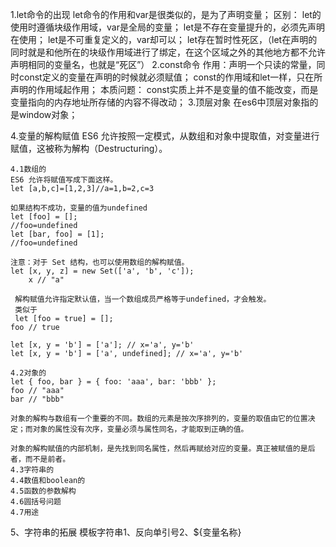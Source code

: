 1.let命令的出现
let命令的作用和var是很类似的，是为了声明变量；
区别：
    let的使用时遵循块级作用域，var是全局的变量；
    let是不存在变量提升的，必须先声明在使用；
    let是不可重复定义的，var却可以；
    let存在暂时性死区，（let在声明的同时就是和他所在的块级作用域进行了绑定，在这个区域之外的其他地方都不允许声明相同的变量名，也就是“死区”）
2.const命令
作用：声明一个只读的常量，同时const定义的变量在声明的时候就必须赋值；
const的作用域和let一样，只在所声明的作用域起作用；
本质问题：
    const实质上并不是变量的值不能改变，而是变量指向的内存地址所存储的内容不得改动；
3.顶层对象
    在es6中顶层对象指的是window对象；

4.变量的解构赋值
ES6 允许按照一定模式，从数组和对象中提取值，对变量进行赋值，这被称为解构（Destructuring）。

    4.1数组的
    ES6 允许将赋值写成下面这样。
    let [a,b,c]=[1,2,3]//a=1,b=2,c=3

    如果结构不成功，变量的值为undefined
    let [foo] = [];
    //foo=undefined
    let [bar, foo] = [1];
    //foo=undefined

    注意：对于 Set 结构，也可以使用数组的解构赋值。
    let [x, y, z] = new Set(['a', 'b', 'c']);
        x // "a"   

     解构赋值允许指定默认值，当一个数组成员严格等于undefined，才会触发。
     类似于
     let [foo = true] = [];
    foo // true

    let [x, y = 'b'] = ['a']; // x='a', y='b'
    let [x, y = 'b'] = ['a', undefined]; // x='a', y='b'

    4.2对象的
    let { foo, bar } = { foo: 'aaa', bar: 'bbb' };
    foo // "aaa"
    bar // "bbb"

    对象的解构与数组有一个重要的不同。数组的元素是按次序排列的，变量的取值由它的位置决定；而对象的属性没有次序，变量必须与属性同名，才能取到正确的值。

    对象的解构赋值的内部机制，是先找到同名属性，然后再赋给对应的变量。真正被赋值的是后者，而不是前者。
    4.3字符串的
    4.4数值和boolean的
    4.5函数的参数解构
    4.6圆括号问题
    4.7用途
5、字符串的拓展
    模板字符串1、反向单引号2、${变量名称}
    